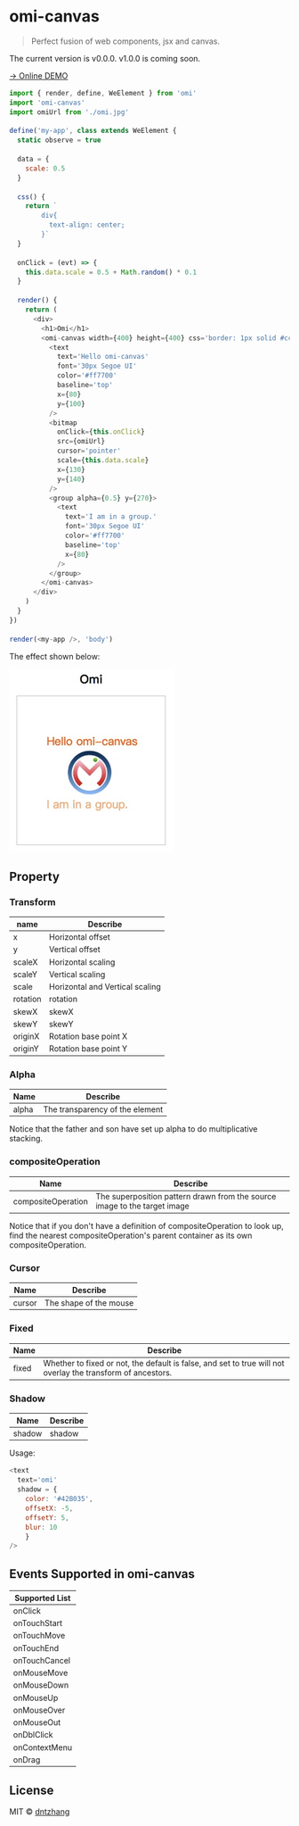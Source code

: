 # omi-canvas

> Perfect fusion of web components, jsx and canvas.

The current version is v0.0.0. v1.0.0 is coming soon.

[→ Online DEMO](https://tencent.github.io/omi/packages/omi-canvas/examples/simple/)

```js
import { render, define, WeElement } from 'omi'
import 'omi-canvas'
import omiUrl from './omi.jpg'

define('my-app', class extends WeElement {
  static observe = true

  data = {
    scale: 0.5
  }

  css() {
    return `
        div{
          text-align: center;
        }`
  }

  onClick = (evt) => {
    this.data.scale = 0.5 + Math.random() * 0.1
  }

  render() {
    return (
      <div>
        <h1>Omi</h1>
        <omi-canvas width={400} height={400} css='border: 1px solid #ccc;'>
          <text
            text='Hello omi-canvas'
            font='30px Segoe UI'
            color='#ff7700'
            baseline='top'
            x={80}
            y={100}
          />
          <bitmap
            onClick={this.onClick}
            src={omiUrl}
            cursor='pointer'
            scale={this.data.scale}
            x={130}
            y={140}
          />
          <group alpha={0.5} y={270}>
            <text
              text='I am in a group.'
              font='30px Segoe UI'
              color='#ff7700'
              baseline='top'
              x={80}
            />
          </group>
        </omi-canvas>
      </div>
    )
  }
})

render(<my-app />, 'body')
```

The effect shown below:

![](./assets/omi-canvas2.jpg)

## Property

### Transform

|name      |Describe   |
|---|---|
| x | Horizontal offset |
| y | Vertical offset |
| scaleX | Horizontal scaling |
| scaleY | Vertical scaling |
| scale | Horizontal and Vertical scaling |
| rotation | rotation |
| skewX | skewX |
| skewY | skewY |
| originX |Rotation base point X |
| originY | Rotation base point Y |

### Alpha

|Name      |Describe   |
|---|---|
| alpha | The transparency of the element |

Notice that the father and son have set up alpha to do multiplicative stacking.

### compositeOperation 

|Name      |Describe   |
|---|---|
| compositeOperation | The superposition pattern drawn from the source image to the target image |

Notice that if you don't have a definition of compositeOperation to look up, find the nearest compositeOperation's parent container as its own compositeOperation.

### Cursor

|Name      |Describe   |
|---|---|
| cursor | The shape of the mouse |

### Fixed

|Name      |Describe   |
|---|---|
| fixed | Whether to fixed or not, the default is false, and set to true will not overlay the transform of ancestors. |

### Shadow

|Name      |Describe   |
|---|---|
| shadow | shadow|

Usage:

```js
<text
  text='omi'
  shadow = {
    color: '#42B035',
    offsetX: -5,
    offsetY: 5,
    blur: 10
    } 
/>
```

## Events Supported in omi-canvas

|**Supported List**|
|----------|
|onClick|
|onTouchStart|
|onTouchMove|
|onTouchEnd|
|onTouchCancel|
|onMouseMove|
|onMouseDown|
|onMouseUp|
|onMouseOver|
|onMouseOut|
|onDblClick|
|onContextMenu|
|onDrag|

## License

MIT © [dntzhang](https://github.com/dntzhang/)
